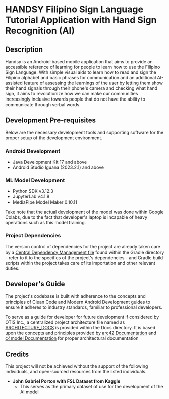 # HANDSY Filipino Sign Language Tutorial Application with Hand Sign Recognition (AI)

## Description

Handsy is an Android-based mobile application that aims to provide an accessible reference of learning for people to learn how to use the Filipino Sign Language. With simple visual aids to learn how to read and sign the Filipino alphabet and basic phrases for communication and an additional AI-assisted feature of assessing the learnings of the user by letting them show their hand signals through their phone's camera and checking what hand sign, it aims to revolutionize how we can make our communities increasingly inclusive towards people that do not have the ability to communicate through verbal words.

## Development Pre-requisites

Below are the necessary development tools and supporting software for the proper setup of the development environment.

### Android Development

- Java Development Kit 17 and above
- Android Studio Iguana (2023.2.1) and above

### ML Model Development

- Python SDK v3.12.3
- JupyterLab v4.1.8
- MediaPipe Model Maker 0.10.11

Take note that the actual development of the model was done within Google Colabs, due to the fact that developer's laptop is incapable of heavy operations such as this model training.

### Project Dependencies

The version control of dependencies for the project are already taken care by a [Central Dependency Management file](/gradle/libs.versions.toml) found within the Gradle directory - refer to it to the specifics of the project's dependencies - and Gradle build scripts within the project takes care of its importation and other relevant duties.

## Developer's Guide

The project's codebase is built with adherence to the concepts and principles of Clean Code and Modern Android Development guides to ensure it adheres to industry standards, familiar to professional developers. 

To serve as a guide for developer for future development if considered by OTIS Inc., a centralized project architecture file named as [ARCHITECTURE_DOCS](/docs/ARCHITECTURE_DOCS.md) is provided within the Docs directory. It is based upon the concepts and principles provided by [arc42 Documentation](https://arc42.org/?ref=workingsoftware.dev) and [c4model Documentation](https://c4model.com/?ref=workingsoftware.dev) for proper architectural documentation

## Credits

This project will not be achieved without the support of the following individuals, and open-sourced resources from the listed individuals.

- **John Gabriel Porton with FSL Dataset from Kaggle**
  - This serves as the primary dataset of use for the development of the AI model
